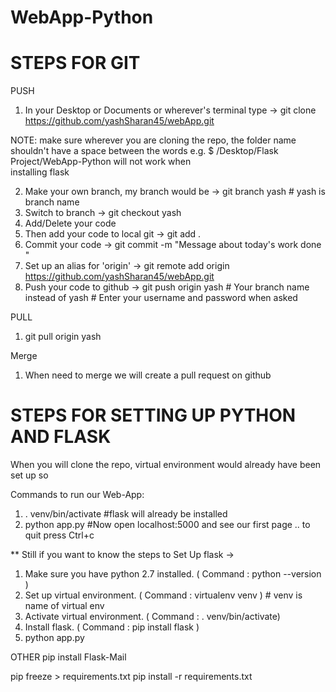 # WebApp-Python

STEPS FOR GIT
===============================================================
PUSH
1. In your Desktop or Documents or wherever's terminal type -> 
	git clone https://github.com/yashSharan45/webApp.git

NOTE: make sure wherever you are cloning the repo, the folder name shouldn't have a space    	   between the words e.g. $ /Desktop/Flask Project/WebApp-Python will not work when        
      installing flask 

2. Make your own branch, my branch would be ->
	git branch yash      # yash is branch name
3. Switch to branch ->
	git checkout yash
4. Add/Delete your code 
5. Then add your code to local git ->
	git add .
6. Commit your code ->
	git commit -m "Message about today's work done "
7. Set up an alias for 'origin' ->
	git remote add origin https://github.com/yashSharan45/webApp.git
8. Push your code to github ->
	git push origin yash  # Your branch name instead of yash
							 # Enter your username and password when asked
 							 
PULL
1. git pull origin yash 

Merge
1. When need to merge we will create a pull request on github


STEPS FOR SETTING UP PYTHON AND FLASK
================================================================
When you will clone the repo, virtual environment would already have been set up so

Commands to run our Web-App:
1. . venv/bin/activate  #flask will already be installed
2. python app.py   #Now open localhost:5000 and see our first page .. to quit press Ctrl+c 

**
Still if you want to know the steps to Set Up flask ->
1. Make sure you have python 2.7 installed. ( Command : python --version )
2. Set up virtual environment. ( Command : virtualenv venv ) # venv is name of virtual env
3. Activate virtual environment. ( Command : . venv/bin/activate)
4. Install flask. ( Command : pip install flask )
5. python app.py





OTHER
pip install Flask-Mail


pip freeze > requirements.txt
pip install -r requirements.txt
